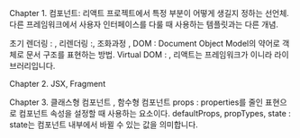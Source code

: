 Chapter 1.
컴포넌트: 리액트 프로젝트에서 특정 부분이 어떻게 생길지 정하는 선언체.
다른 프레임워크에서 사용자 인터페이스를 다룰 때 사용하는 템플릿과는 다른 개념.

초기 렌더링 : ,
리렌더링 :,
조화과정 ,
DOM : Document Object Model의 약어로 객체로 문서 구조를 표현하는 방법.
Virtual DOM : ,
리액트는 프레임워크가 이니라 라이브러리입니다.

Chapter 2.
JSX,
Fragment

Chapter 3.
클래스형 컴포넌트 ,
함수형 컴포넌트 
props : properties를 줄인 표현으로 컴포넌트 속성을 설정할 때 사용하는 요소이다.
defaultProps,
propTypes,
state : state는 컴포넌트 내부에서 바뀔 수 있는 값을 의미합니다.
